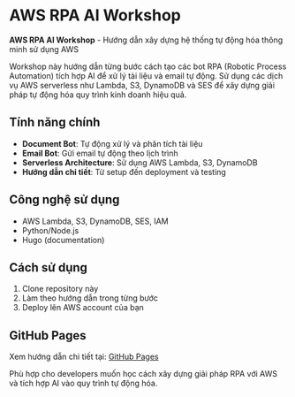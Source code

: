 # AWS RPA AI Workshop

**AWS RPA AI Workshop** - Hướng dẫn xây dựng hệ thống tự động hóa thông minh sử dụng AWS

Workshop này hướng dẫn từng bước cách tạo các bot RPA (Robotic Process Automation) tích hợp AI để xử lý tài liệu và email tự động. Sử dụng các dịch vụ AWS serverless như Lambda, S3, DynamoDB và SES để xây dựng giải pháp tự động hóa quy trình kinh doanh hiệu quả.

## Tính năng chính
- **Document Bot**: Tự động xử lý và phân tích tài liệu
- **Email Bot**: Gửi email tự động theo lịch trình
- **Serverless Architecture**: Sử dụng AWS Lambda, S3, DynamoDB
- **Hướng dẫn chi tiết**: Từ setup đến deployment và testing

## Công nghệ sử dụng
- AWS Lambda, S3, DynamoDB, SES, IAM
- Python/Node.js
- Hugo (documentation)

## Cách sử dụng
1. Clone repository này
2. Làm theo hướng dẫn trong từng bước
3. Deploy lên AWS account của bạn

## GitHub Pages
Xem hướng dẫn chi tiết tại: [GitHub Pages](https://khangg1114.github.io/AWS-RPA-AI-Workshop-1/)

Phù hợp cho developers muốn học cách xây dựng giải pháp RPA với AWS và tích hợp AI vào quy trình tự động hóa.